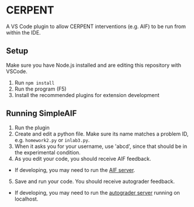 # CERPENT
A VS Code plugin to allow CERPENT interventions (e.g. AIF) to be
run from within the IDE.

## Setup

Make sure you have Node.js installed and are editing this repository with VSCode.

1. Run `npm install`
2. Run the program (F5)
3. Install the recommended plugins for extension development

## Running SimpleAIF

1. Run the plugin
2. Create and edit a python file. Make sure its name matches a problem ID, e.g. `homework2.py` or `inlab3.py`.
3. When it asks you for your username, use 'abcd', since that should be in the experimental condition.
4. As you edit your code, you should receive AIF feedback.
  * If developing, you may need to run the [AIF server](https://github.ncsu.edu/HINTSLab/SimpleAIF).
5. Save and run your code. You should receive autograder feedback. 
  * If developing, you may need to run the [autograder server](https://github.ncsu.edu/HINTSLab/AutograderServer) running on localhost.